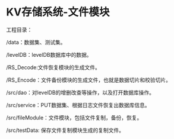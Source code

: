 # KV存储系统-文件模块

工程目录：

/data：数据集、测试集。

/levelDB：levelDB数据库中的数据。

/RS_Decode:文件恢复模块的生成文件。

/RS_Encode：文件备份模块的生成文件，也就是数据切片和校验切片。

/src/dao：对levelDB的增删改查等操作，以及打开数据库操作。

/src/service：PUT数据集、根据日志文件恢复出数据库信息。

/src/fileModule：文件模块，包括文件复制，备份，恢复。

/src/testData: 保存文件复制模块生成的复制文件。